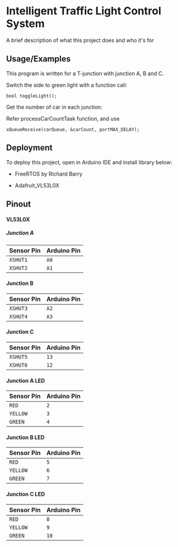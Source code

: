 
# Intelligent Traffic Light Control System

A brief description of what this project does and who it's for


## Usage/Examples

This program is written for a T-junction with junction A, B and C.


Switch the side to green light with a function call:
```
bool toggleLight();
```

Get the number of car in each junction:

Refer processCarCountTask function, and use

```
xQueueReceive(carQueue, &carCount, portMAX_DELAY);
```






## Deployment

To deploy this project, open in Arduino IDE and install library below:

* FreeRTOS by Richard Barry

* Adafruit_VL53L0X


## Pinout

#### VL53L0X

##### Junction A
| Sensor Pin | Arduino Pin     |
| :-------- | :------- |
| `XSHUT1` | `A0` |
| `XSHUT2` | `A1` |

#### Junction B
| Sensor Pin | Arduino Pin     |
| :-------- | :------- |
| `XSHUT3` | `A2` |
| `XSHUT4` | `A3` |

#### Junction C
| Sensor Pin | Arduino Pin     |
| :-------- | :------- |
| `XSHUT5` | `13` |
| `XSHUT6` | `12` |

#### Junction A LED

| Sensor Pin | Arduino Pin     |
| :-------- | :------- |
| `RED` | `2` |
| `YELLOW` | `3` |
| `GREEN` | `4` |

#### Junction B LED

| Sensor Pin | Arduino Pin     |
| :-------- | :------- |
| `RED` | `5` |
| `YELLOW` | `6` |
| `GREEN` | `7` |

#### Junction C LED

| Sensor Pin | Arduino Pin     |
| :-------- | :------- |
| `RED` | `8` |
| `YELLOW` | `9` |
| `GREEN` | `10` |

